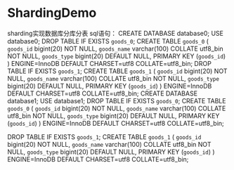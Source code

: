 # ShardingDemo
sharding实现数据库分库分表
sql语句：
CREATE DATABASE database0;
USE database0;
DROP TABLE IF EXISTS `goods_0`;
CREATE TABLE `goods_0` (
  `goods_id` bigint(20) NOT NULL,
  `goods_name` varchar(100) COLLATE utf8_bin NOT NULL,
  `goods_type` bigint(20) DEFAULT NULL,
  PRIMARY KEY (`goods_id`)
) ENGINE=InnoDB DEFAULT CHARSET=utf8 COLLATE=utf8_bin;
DROP TABLE IF EXISTS `goods_1`;
CREATE TABLE `goods_1` (
  `goods_id` bigint(20) NOT NULL,
  `goods_name` varchar(100) COLLATE utf8_bin NOT NULL,
  `goods_type` bigint(20) DEFAULT NULL,
  PRIMARY KEY (`goods_id`)
) ENGINE=InnoDB DEFAULT CHARSET=utf8 COLLATE=utf8_bin;
CREATE DATABASE database1;
USE database1;
DROP TABLE IF EXISTS `goods_0`;
CREATE TABLE `goods_0` (
  `goods_id` bigint(20) NOT NULL,
  `goods_name` varchar(100) COLLATE utf8_bin NOT NULL,
  `goods_type` bigint(20) DEFAULT NULL,
  PRIMARY KEY (`goods_id`)
) ENGINE=InnoDB DEFAULT CHARSET=utf8 COLLATE=utf8_bin;

DROP TABLE IF EXISTS `goods_1`;
CREATE TABLE `goods_1` (
  `goods_id` bigint(20) NOT NULL,
  `goods_name` varchar(100) COLLATE utf8_bin NOT NULL,
  `goods_type` bigint(20) DEFAULT NULL,
  PRIMARY KEY (`goods_id`)
) ENGINE=InnoDB DEFAULT CHARSET=utf8 COLLATE=utf8_bin;
